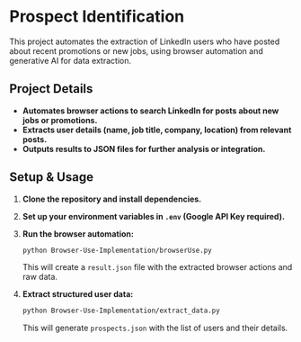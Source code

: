 # Prospect Identification

This project automates the extraction of LinkedIn users who have posted about recent promotions or new jobs, using browser automation and generative AI for data extraction.

## Project Details

- **Automates browser actions to search LinkedIn for posts about new jobs or promotions.**
- **Extracts user details (name, job title, company, location) from relevant posts.**
- **Outputs results to JSON files for further analysis or integration.**


## Setup & Usage

1. **Clone the repository and install dependencies.**
2. **Set up your environment variables in `.env` (Google API Key required).**
3. **Run the browser automation:**
    ```sh
    python Browser-Use-Implementation/browserUse.py
    ```
   This will create a `result.json` file with the extracted browser actions and raw data.

4. **Extract structured user data:**
    ```sh
    python Browser-Use-Implementation/extract_data.py
    ```
   This will generate `prospects.json` with the list of users and their details.